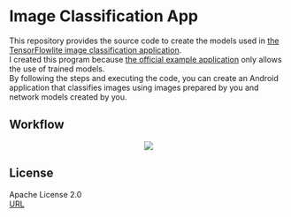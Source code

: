 # Image Classification App
This repository provides the source code to create the models used in [the TensorFlowlite image classification application](https://www.tensorflow.org/lite/examples/image_classification/overview).  
I created this program because [the official example application](https://www.tensorflow.org/lite/guide/hosted_models) only allows the use of trained models.  
By following the steps and executing the code, you can create an Android application that classifies images using images prepared by you and network models created by you.


## Workflow


<div align="center"><img src="https://user-images.githubusercontent.com/40710706/114008060-d91feb80-989c-11eb-8efb-9ffd5534c20b.png"></div>

## License
Apache License 2.0  
[URL](https://github.com/sshhoo/ica/blob/main/LICENSE)
